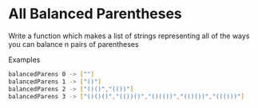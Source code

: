 # All Balanced Parentheses

Write a function which makes a list of strings representing all of the ways you can balance n pairs of parentheses

Examples

```bash
balancedParens 0 -> [""]
balancedParens 1 -> ["()"]
balancedParens 2 -> ["()()","(())"]
balancedParens 3 -> ["()()()","(())()","()(())","(()())","((()))"]
```
